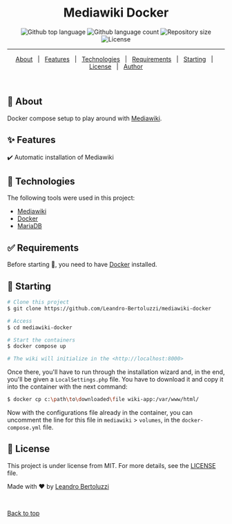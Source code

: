 <h1 align="center">Mediawiki Docker</h1>

<p align="center">
  <img alt="Github top language" src="https://img.shields.io/github/languages/top/Leandro-Bertoluzzi/mediawiki-docker?color=56BEB8">

  <img alt="Github language count" src="https://img.shields.io/github/languages/count/Leandro-Bertoluzzi/mediawiki-docker?color=56BEB8">

  <img alt="Repository size" src="https://img.shields.io/github/repo-size/Leandro-Bertoluzzi/mediawiki-docker?color=56BEB8">

  <img alt="License" src="https://img.shields.io/github/license/Leandro-Bertoluzzi/mediawiki-docker?color=56BEB8">
</p>

<hr>

<p align="center">
  <a href="#dart-about">About</a> &#xa0; | &#xa0; 
  <a href="#sparkles-features">Features</a> &#xa0; | &#xa0;
  <a href="#rocket-technologies">Technologies</a> &#xa0; | &#xa0;
  <a href="#white_check_mark-requirements">Requirements</a> &#xa0; | &#xa0;
  <a href="#checkered_flag-starting">Starting</a> &#xa0; | &#xa0;
  <a href="#memo-license">License</a> &#xa0; | &#xa0;
  <a href="https://github.com/Leandro-Bertoluzzi" target="_blank">Author</a>
</p>

<br>

## :dart: About ##

Docker compose setup to play around with [Mediawiki](https://www.mediawiki.org/wiki/MediaWiki).

## :sparkles: Features ##

:heavy_check_mark: Automatic installation of Mediawiki 

## :rocket: Technologies ##

The following tools were used in this project:

- [Mediawiki](https://www.mediawiki.org/wiki/MediaWiki)
- [Docker](https://www.docker.com/)
- [MariaDB](https://mariadb.org/ )

## :white_check_mark: Requirements ##

Before starting :checkered_flag:, you need to have [Docker](https://www.docker.com/) installed.

## :checkered_flag: Starting ##

```bash
# Clone this project
$ git clone https://github.com/Leandro-Bertoluzzi/mediawiki-docker

# Access
$ cd mediawiki-docker

# Start the containers
$ docker compose up

# The wiki will initialize in the <http://localhost:8000>
```

Once there, you'll have to run through the installation wizard and, in the end, you'll be given a `LocalSettings.php` file. You have to download it and copy it into the container with the next command:

```bash
$ docker cp c:\path\to\downloaded\file wiki-app:/var/www/html/
```

Now with the configurations file already in the container, you can uncomment the line for this file in `mediawiki` > `volumes`, in the `docker-compose.yml` file.

## :memo: License ##

This project is under license from MIT. For more details, see the [LICENSE](LICENSE.md) file.


Made with :heart: by <a href="https://github.com/Leandro-Bertoluzzi" target="_blank">Leandro Bertoluzzi</a>

&#xa0;

<a href="#top">Back to top</a>
